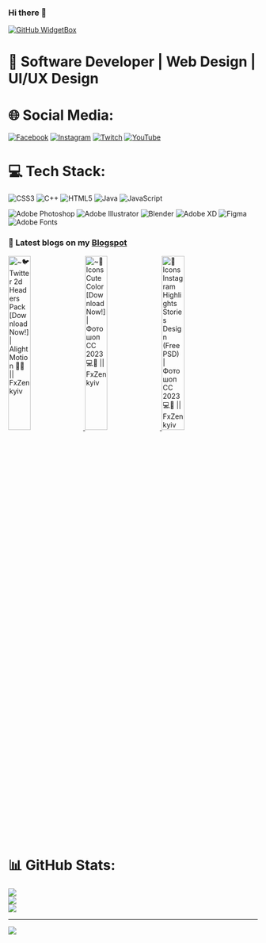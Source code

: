 ### Hi there 👋

<!--
**yarosla4vikfx/yarosla4vikfx** is a ✨ _special_ ✨ repository because its `README.md` (this file) appears on your GitHub profile.

Here are some ideas to get you started:

- 🔭 I’m currently working on ...
- 🌱 I’m currently learning ...
- 👯 I’m looking to collaborate on ...
- 🤔 I’m looking for help with ...
- 💬 Ask me about ...
- 📫 How to reach me: ...
- 😄 Pronouns: ...
- ⚡ Fun fact: ...
-->

[![GitHub WidgetBox](https://github-widgetbox.vercel.app/api/profile?username=yarosla4vikfx&data=followers,repositories,stars,commits&theme=darkmode)](https://github.com/yarosla4vikfx)


# 💫 Software Developer | Web Design | UI/UX Design

# 🌐 Social Media:
[![Facebook](https://img.shields.io/badge/Facebook-%231877F2.svg?logo=Facebook&logoColor=white)](https://facebook.com/zenkyivfx2d) [![Instagram](https://img.shields.io/badge/Instagram-%23E4405F.svg?logo=Instagram&logoColor=white)](https://instagram.com/y.a.r.o.s.l.a.v._2.0.0.3/) [![Twitch](https://img.shields.io/badge/Twitch-%239146FF.svg?logo=Twitch&logoColor=white)](https://twitch.tv/zenkyivfx2d) [![YouTube](https://img.shields.io/badge/YouTube-%23FF0000.svg?logo=YouTube&logoColor=white)](https://youtube.com/@UCLwc0P7LcZXrzLqIInN9iXQ)



# 💻 Tech Stack:
![CSS3](https://img.shields.io/badge/css3-%231572B6.svg?style=for-the-badge&logo=css3&logoColor=white) ![C++](https://img.shields.io/badge/c++-%2300599C.svg?style=for-the-badge&logo=c%2B%2B&logoColor=white)  ![HTML5](https://img.shields.io/badge/html5-%23E34F26.svg?style=for-the-badge&logo=html5&logoColor=white) ![Java](https://img.shields.io/badge/java-%23ED8B00.svg?style=for-the-badge&logo=openjdk&logoColor=white) ![JavaScript](https://img.shields.io/badge/javascript-%23323330.svg?style=for-the-badge&logo=javascript&logoColor=%23F7DF1E)

![Adobe Photoshop](https://img.shields.io/badge/adobe%20photoshop-%2331A8FF.svg?style=for-the-badge&logo=adobe%20photoshop&logoColor=white) ![Adobe Illustrator](https://img.shields.io/badge/adobe%20illustrator-%23FF9A00.svg?style=for-the-badge&logo=adobe%20illustrator&logoColor=white) ![Blender](https://img.shields.io/badge/blender-%23F5792A.svg?style=for-the-badge&logo=blender&logoColor=white) ![Adobe XD](https://img.shields.io/badge/Adobe%20XD-470137?style=for-the-badge&logo=Adobe%20XD&logoColor=#FF61F6) ![Figma](https://img.shields.io/badge/figma-%23F24E1E.svg?style=for-the-badge&logo=figma&logoColor=white) ![Adobe Fonts](https://img.shields.io/badge/Adobe%20Fonts-000B1D.svg?style=for-the-badge&logo=Adobe%20Fonts&logoColor=white)


### 🚀 Latest blogs on my [Blogspot](https://zenkyivfx.blogspot.com)

<a href='https://zenkyivfx.blogspot.com/2024/04/twitter-2d-headers-pack-download-now.html' target='_blank'>
  <img width='30%' src='https://blogger.googleusercontent.com/img/b/R29vZ2xl/AVvXsEiYSR7UKTrk7ZQvzCap99URoNcF7AExp39v0tcK_4ZG1dWlHXCBDYbA7cIjzewNwKTAC7gHB-FuqbYDS-_Y7apBVhPGrC_KjEyTBiuDkbEiRaxRVNxO_kY9Wu0Ff9ChWC_72wJqhMMGWNq-1mXcj4q3UMbgR2OjWH2-nfz0lkYh4UK7UjUb6_4rp_wOLeo/s1920/New%20Project%2049%20%5B5A88A16%5D.png' alt='~🐦 Twitter 2d Headers Pack [Download Now!] | Alight Motion 📱💙 || FxZenkyiv' />
</a>
<a href='https://zenkyivfx.blogspot.com/2024/04/icons-cute-color-download-now-cc-2023.html' target='_blank'>
  <img width='30%' src='https://blogger.googleusercontent.com/img/b/R29vZ2xl/AVvXsEjwcY2gjkHa3Ri2PSgayFmf8ewExg1yi8fl4GfLog0IBKtncXVUocOiMnK_6T6FDvjSqUiaRfULcEraFRiJoLJCrZxI2iWtl19HSE4E6BqJYcddFxwT8i7R9M1zBseJgwHlqH5k8DjwpwKLmy_ZMF1SE3czgJ4OzediE4DRAopP9R8aRP0_MOiwSCPC9UU/s1920/New%20Project%2026%20%5BD736885%5D.png' alt='~🎁 Icons Cute Color [Download Now!] | Фотошоп CC 2023 💻💙 || FxZenkyiv' />
</a>
<a href='https://zenkyivfx.blogspot.com/2024/04/icons-instagram-highlights-stories.html' target='_blank'>
  <img width='30%' src='https://blogger.googleusercontent.com/img/b/R29vZ2xl/AVvXsEijDllyCxfK_B_p8cP5hHsW2cIYa3_J6KUrAZDzSL0cmF3hBiMKGVzcHuhlYHK18sV2z3e24homMFOAxgvj-6cFusrxbv-Ni2h5eLmhA6tKxH2cXpB0oLDxyRvcEGnrZ7wdUSBQVHYw7LHeZ3jLLJZS89AiPnSKaFAyyTq11UnNFvmIzUXzb259eKBG1PU/s1920/thumbnail.png' alt='🗿 Icons Instagram Highlights Stories Design (Free PSD) | Фотошоп CC 2023 💻💙 || FxZenkyiv' />
</a>




# 📊 GitHub Stats:
![](https://github-readme-stats.vercel.app/api?username=yarosla4vikfx&theme=tokyonight&hide_border=false&include_all_commits=false&count_private=false)<br/>
![](https://github-readme-streak-stats.herokuapp.com/?user=yarosla4vikfx&theme=tokyonight&hide_border=false)<br/>
![](https://github-readme-stats.vercel.app/api/top-langs/?username=yarosla4vikfx&theme=tokyonight&hide_border=false&include_all_commits=false&count_private=false&layout=compact)

---
[![](https://visitcount.itsvg.in/api?id=yarosla4vikfx&icon=0&color=0)](https://visitcount.itsvg.in)

<!-- Proudly created with GPRM ( https://gprm.itsvg.in ) -->
